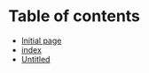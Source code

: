 # Table of contents

* [Initial page](README.md)
* [index](untitled.md)
* [Untitled](untitled-1.md)

